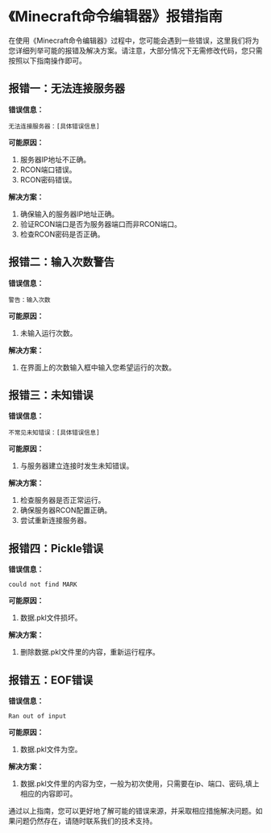 # 《Minecraft命令编辑器》报错指南

在使用《Minecraft命令编辑器》过程中，您可能会遇到一些错误，这里我们将为您详细列举可能的报错及解决方案。请注意，大部分情况下无需修改代码，您只需按照以下指南操作即可。

## 报错一：无法连接服务器

**错误信息：**
```
无法连接服务器：[具体错误信息]
```

**可能原因：**
1. 服务器IP地址不正确。
2. RCON端口错误。
3. RCON密码错误。

**解决方案：**
1. 确保输入的服务器IP地址正确。
2. 验证RCON端口是否为服务器端口而非RCON端口。
3. 检查RCON密码是否正确。

## 报错二：输入次数警告

**错误信息：**
```
警告：输入次数
```

**可能原因：**
1. 未输入运行次数。

**解决方案：**
1. 在界面上的次数输入框中输入您希望运行的次数。

## 报错三：未知错误

**错误信息：**
```
不常见未知错误：[具体错误信息]
```

**可能原因：**
1. 与服务器建立连接时发生未知错误。

**解决方案：**
1. 检查服务器是否正常运行。
2. 确保服务器RCON配置正确。
3. 尝试重新连接服务器。

## 报错四：Pickle错误

**错误信息：**
```
could not find MARK
```

**可能原因：**
1. 数据.pkl文件损坏。

**解决方案：**
1. 删除数据.pkl文件里的内容，重新运行程序。

## 报错五：EOF错误

**错误信息：**
```
Ran out of input
```

**可能原因：**
1. 数据.pkl文件为空。

**解决方案：**
1. 数据.pkl文件里的内容为空，一般为初次使用，只需要在ip、端口、密码,填上相应的内容即可。

通过以上指南，您可以更好地了解可能的错误来源，并采取相应措施解决问题。如果问题仍然存在，请随时联系我们的技术支持。
